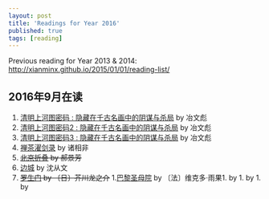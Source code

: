 ```yaml
---
layout: post
title: 'Readings for Year 2016'
published: true
tags: [reading]
---
```


Previous reading for Year 2013 & 2014: http://xianminx.github.io/2015/01/01/reading-list/

## 2016年9月在读

1. [清明上河图密码 : 隐藏在千古名画中的阴谋与杀局](https://book.douban.com/subject/26265745/) by 冶文彪
1. [清明上河图密码2 : 隐藏在千古名画中的阴谋与杀局](https://book.douban.com/subject/26576515/) by 冶文彪
1. [清明上河图密码3 : 隐藏在千古名画中的阴谋与杀局](https://book.douban.com/subject/26746839/) by 冶文彪
1. [禅茶濯剑录](https://read.douban.com/ebook/14913283/) by 诸相非
1. ~~[北京折叠](https://read.douban.com/ebook/20769128/) by 郝景芳~~
1. [边城](https://read.douban.com/ebook/748312/?icn=from-reader-page) by 沈从文
1. ~~[罗生门](https://read.douban.com/ebook/7844840/?icn=from-reader-page) by 〔日〕芥川龙之介~~ 1.[巴黎圣母院](https://read.douban.com/ebook/743978/?icn=from-reader-page) by 〔法〕维克多·雨果1.[]() by 1.[]() by 1.[]() by
